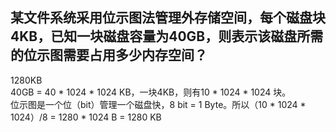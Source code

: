 ## 某文件系统采用位示图法管理外存储空间，每个磁盘块4KB，已知一块磁盘容量为40GB，则表示该磁盘所需的位示图需要占用多少内存空间？
1280KB  
40GB = 40 * 1024 * 1024 KB，一块4KB，则有10 * 1024 * 1024 块。  
位示图是一个位（bit）管理一个磁盘快，8 bit = 1 Byte。所以（10 * 1024 * 1024）/8 = 1280 * 1024 B = 1280 KB
